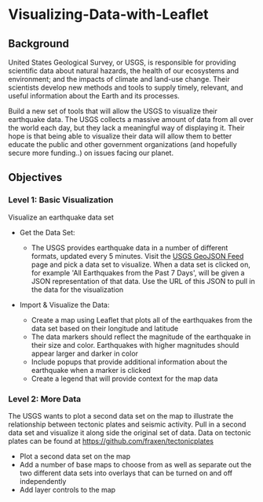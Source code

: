 # Visualizing-Data-with-Leaflet

## Background

United States Geological Survey, or USGS, is responsible for providing scientific data about natural hazards, the health of our ecosystems and environment; and the impacts of climate and land-use change. Their scientists develop new methods and tools to supply timely, relevant, and useful information about the Earth and its processes.

Build a new set of tools that will allow the USGS to visualize their earthquake data. The USGS collects a massive amount of data from all over the world each day, but they lack a meaningful way of displaying it. Their hope is that being able to visualize their data will allow them to better educate the public and other government organizations (and hopefully secure more funding..) on issues facing our planet.


## Objectives


### Level 1: Basic Visualization

Visualize an earthquake data set

* Get the Data Set:

    * The USGS provides earthquake data in a number of different formats, updated every 5 minutes. Visit the [USGS GeoJSON Feed](http://earthquake.usgs.gov/earthquakes/feed/v1.0/geojson.php) page and pick a data set to visualize. When a data set is clicked on, for example 'All Earthquakes from the Past 7 Days', will be given a JSON representation of that data. Use the URL of this JSON to pull in the data for the visualization

* Import & Visualize the Data:

    * Create a map using Leaflet that plots all of the earthquakes from the data set based on their longitude and latitude
    * The data markers should reflect the magnitude of the earthquake in their size and color. Earthquakes with higher magnitudes should appear larger and darker in color
    * Include popups that provide additional information about the earthquake when a marker is clicked
    * Create a legend that will provide context for the map data

### Level 2: More Data

The USGS wants to plot a second data set on the map to illustrate the relationship between tectonic plates and seismic activity. Pull in a second data set and visualize it along side the original set of data. Data on tectonic plates can be found at <https://github.com/fraxen/tectonicplates>


* Plot a second data set on the map
* Add a number of base maps to choose from as well as separate out the two different data sets into overlays that can be turned on and off independently
* Add layer controls to the map

